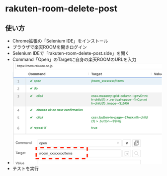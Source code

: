 # rakuten-room-delete-post

## 使い方
- Chrome拡張の「Selenium IDE」をインストール
- ブラウザで楽天ROOMを開きログイン
- Selenium IDEで「rakuten-room-delete-post.side」を開く
- Command「Open」のTargetに自身の楽天ROOMのURLを入力
- ![img.png](img.png)
- テストを実行